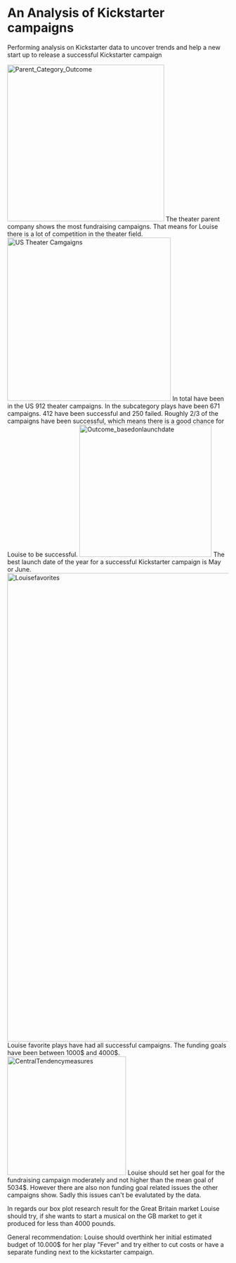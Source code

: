 # An Analysis of Kickstarter campaigns
Performing analysis on Kickstarter data to uncover trends and help a new start up to release a successful Kickstarter campaign


<img width="357" alt="Parent_Category_Outcome" src="https://user-images.githubusercontent.com/69826498/185999394-c9451115-a6e5-401a-a2f8-7ffd3de8d98d.png">
The theater parent company shows the most fundraising campaigns. That means for Louise there is a lot of competition in the theater field. 


<img width="372" alt="US Theater Camgaigns " src="https://user-images.githubusercontent.com/69826498/185995218-f59461c7-6bd2-4dce-a3db-e8a1334ef03a.png">
In total have been in the US 912 theater campaigns. In the subcategory plays have been 671 campaigns. 412 have been successful and 250 failed. 
Roughly 2/3 of the campaigns have been successful, which means there is a good chance for Louise to be successful. 


<img width="301" alt="Outcome_basedonlaunchdate" src="https://user-images.githubusercontent.com/69826498/185996741-6a5ffccc-6176-4bfc-b022-f0ae4d02aabe.png">
The best launch date of the year for a successful Kickstarter campaign is May or June. 


<img width="1067" alt="Louisefavorites" src="https://user-images.githubusercontent.com/69826498/185997274-e2395efe-1b6a-4597-8834-c736b7ff23e8.png">
Louise favorite plays have had all successful campaigns. The funding goals have been between 1000$ and 4000$.


<img width="270" alt="CentralTendencymeasures" src="https://user-images.githubusercontent.com/69826498/185997900-997b5706-c3db-4c25-90a5-21c126673c56.png">
Louise should set her goal for the fundraising campaign moderately and not higher than the mean goal of 5034$. However there are also non funding goal related issues the other campaigns show. Sadly this issues can't be evalutated by the data. 


In regards our box plot research result for the Great Britain market Louise should try, if she wants to start a musical on the GB market to get it produced for less than 4000 pounds.

General recommendation:
Louise should overthink her initial estimated budget of 10.000$ for her play "Fever" and try either to cut costs or have a separate funding next to the kickstarter campaign.
 
